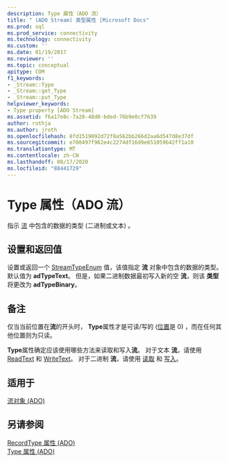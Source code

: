 ```yaml
---
description: Type 属性（ADO 流）
title: " (ADO Stream) 类型属性 |Microsoft Docs"
ms.prod: sql
ms.prod_service: connectivity
ms.technology: connectivity
ms.custom: ''
ms.date: 01/19/2017
ms.reviewer: ''
ms.topic: conceptual
apitype: COM
f1_keywords:
- _Stream::Type
- _Stream::get_Type
- _Stream::put_Type
helpviewer_keywords:
- Type property [ADO Stream]
ms.assetid: f6a17e8c-7a28-48d0-bded-76b9e0cf7639
author: rothja
ms.author: jroth
ms.openlocfilehash: 8fd1519092d72f8a562bb266d2aa6d547d8e37df
ms.sourcegitcommit: e700497f962e4c2274df16d9e651059b42ff1a10
ms.translationtype: MT
ms.contentlocale: zh-CN
ms.lasthandoff: 08/17/2020
ms.locfileid: "88441729"
---
```

# <a name="type-property-ado-stream"></a>Type 属性（ADO 流）
指示 [流](../../../ado/reference/ado-api/stream-object-ado.md) 中包含的数据的类型 (二进制或文本) 。  
  
## <a name="settings-and-return-values"></a>设置和返回值  
 设置或返回一个 [StreamTypeEnum](../../../ado/reference/ado-api/streamtypeenum.md) 值，该值指定 **流** 对象中包含的数据的类型。 默认值为 **adTypeText**。 但是，如果二进制数据最初写入新的空 **流**，则该 **类型** 将更改为 **adTypeBinary**。  
  
## <a name="remarks"></a>备注  
 仅当当前位置在**流**的开头时， **Type**属性才是可读/写的 ([位置](../../../ado/reference/ado-api/position-property-ado.md)是 0) ，而在任何其他位置则为只读。  
  
 **Type**属性确定应该使用哪些方法来读取和写入**流**。 对于文本 **流**，请使用 [ReadText](../../../ado/reference/ado-api/readtext-method.md) 和 [WriteText](../../../ado/reference/ado-api/writetext-method.md)。 对于二进制 **流**，请使用 [读取](../../../ado/reference/ado-api/read-method.md) 和 [写入](../../../ado/reference/ado-api/write-method.md)。  
  
## <a name="applies-to"></a>适用于  
 [流对象 (ADO)](../../../ado/reference/ado-api/stream-object-ado.md)  
  
## <a name="see-also"></a>另请参阅  
 [RecordType 属性 (ADO) ](../../../ado/reference/ado-api/recordtype-property-ado.md)   
 [Type 属性 (ADO)](../../../ado/reference/ado-api/type-property-ado.md)
